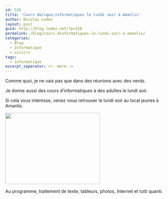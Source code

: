 ```yaml
---
id: 516
title: 'Cours d&rsquo;informatiques le lundi soir à Amanlis'
author: Nicolas Ledez
layout: post
guid: http://blog.ledez.net/?p=516
permalink: /blog/cours-dinformatiques-le-lundi-soir-a-amanlis/
categories:
  - Blog
  - Informatique
  - Loisirs
tags:
  - informatique
excerpt_separator: <!--more-->
---
```

Comme quoi, je ne vais pas que dans des réunions avec des nerds.

Je donne aussi des cours d&rsquo;informatiques à des adultes le lundi soir.

<!--more-->

Si cela vous intéresse, venez nous retrouver le lundi soir au local jeunes à Amanlis.

[<img class="alignnone size-medium wp-image-517" title="Cours d'informatiques à Amanlis" src="http://blog.ledez.net/wp-content/uploads/2012/12/2012-11-26-22.19.40-300x225.jpg" alt="" width="300" height="225" srcset="http://blog.ledez.net/wp-content/uploads/2012/12/2012-11-26-22.19.40-300x225.jpg 300w, http://blog.ledez.net/wp-content/uploads/2012/12/2012-11-26-22.19.40-1024x768.jpg 1024w" sizes="(max-width: 300px) 100vw, 300px" />][1]

Au programme, traitement de texte, tableurs, photos, Internet et tutti quanti.

 [1]: http://blog.ledez.net/wp-content/uploads/2012/12/2012-11-26-22.19.40.jpg
